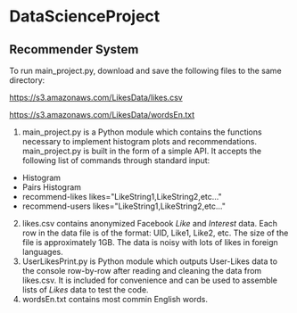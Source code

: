 DataScienceProject
==================
## Recommender System

To run main_project.py, download and save the following files to the same directory: 

https://s3.amazonaws.com/LikesData/likes.csv

https://s3.amazonaws.com/LikesData/wordsEn.txt

1. main_project.py is a Python module which contains the functions necessary to implement histogram plots and recommendations. main_project.py is built in the form of a simple API. It accepts the following list of commands through standard input:
 - Histogram
 - Pairs Histogram
 - recommend-likes likes="LikeString1,LikeString2,etc..."
 - recommend-users likes="LikeString1,LikeString2,etc..."

2. likes.csv contains anonymized Facebook *Like* and *Interest* data. Each row in the data file is of the format: UID, Like1, Like2, etc. The size of the file is approximately 1GB. The data is noisy with lots of likes in foreign languages.
3. UserLikesPrint.py is Python module which outputs User-Likes data to the console row-by-row after reading and cleaning the data from likes.csv. It is included for convenience and can be used to assemble lists of *Likes* data to test the code.
4. wordsEn.txt contains most commin English words. 

